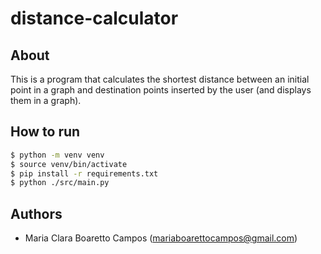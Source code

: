 # distance-calculator

## About
This is a program that calculates the shortest distance between an initial point in a graph and destination points inserted by the user (and displays them in a graph).

## How to run

```bash
$ python -m venv venv
$ source venv/bin/activate
$ pip install -r requirements.txt
$ python ./src/main.py
```

## Authors
- Maria Clara Boaretto Campos (mariaboarettocampos@gmail.com)
